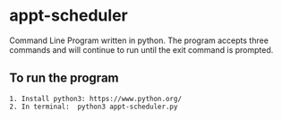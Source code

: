 # appt-scheduler

Command Line Program written in python. The program accepts three commands and will continue to run until the exit command is prompted.

## To run the program
```
1. Install python3: https://www.python.org/ 
2. In terminal:  python3 appt-scheduler.py  
```
